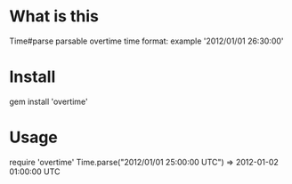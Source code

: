 # What is this
Time#parse parsable overtime time format: example '2012/01/01 26:30:00' 

# Install
gem install 'overtime'

# Usage
require 'overtime'
Time.parse("2012/01/01 25:00:00 UTC")
  => 2012-01-02 01:00:00 UTC

